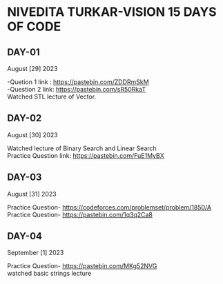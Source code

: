 # NIVEDITA TURKAR-VISION 15 DAYS OF CODE 
## DAY-01 
August [29] 2023

-Quetion 1 link : https://pastebin.com/ZDDRmSkM <br>
-Question 2 link: https://pastebin.com/sR50RkaT <br>
Watched STL lecture of Vector. <br>

## DAY-02
August [30] 2023

Watched lecture of Binary Search and Linear Search <br>
Practice Question link: https://pastebin.com/FuE1MyBX
## DAY-03
August [31] 2023

Practice Question- https://codeforces.com/problemset/problem/1850/A <br>
Practice Question- https://pastebin.com/1q3q2Ca8

## DAY-04
September [1] 2023

Practice Question- https://pastebin.com/MKg52NVG <br>
watched basic strings lecture
